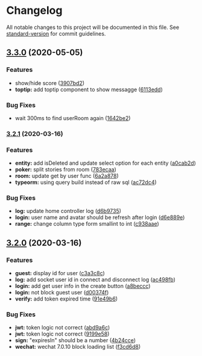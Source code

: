 # Changelog

All notable changes to this project will be documented in this file. See [standard-version](https://github.com/conventional-changelog/standard-version) for commit guidelines.

## [3.3.0](https://github.com/yociduo/scrum-planning-poker/compare/v3.2.1...v3.3.0) (2020-05-05)


### Features

* show/hide score ([3907bd2](https://github.com/yociduo/scrum-planning-poker/commit/3907bd27c5ff0dc189f3c13979c10cbcb505cba9))
* **toptip:** add toptip component to show messagge ([6113edd](https://github.com/yociduo/scrum-planning-poker/commit/6113eddb72890f8b73082c0d7ee578f3c953fc5f))


### Bug Fixes

* wait 300ms to find userRoom again ([1642be2](https://github.com/yociduo/scrum-planning-poker/commit/1642be281a4dad89983ec53694949e3c6324f116))

### [3.2.1](https://github.com/yociduo/scrum-planning-poker/compare/v3.2.0...v3.2.1) (2020-03-16)


### Features

* **entity:** add isDeleted and update select option for each entity ([a0cab2d](https://github.com/yociduo/scrum-planning-poker/commit/a0cab2d638a0645b9f5469e728ebeeeb0d48164f))
* **poker:** split stories from room ([783ecaa](https://github.com/yociduo/scrum-planning-poker/commit/783ecaa2f9d2af148b0ca699a1fd2bda8aa69b0b))
* **room:** update get by user func ([6a2a878](https://github.com/yociduo/scrum-planning-poker/commit/6a2a87834709f3e300cfa6f2afd56054ff31fd85))
* **typeorm:** using query build instead of raw sql ([ac72dc4](https://github.com/yociduo/scrum-planning-poker/commit/ac72dc4323c47f2b95cefb7826193a39ecc42164))


### Bug Fixes

* **log:** update home controller log ([d6b9735](https://github.com/yociduo/scrum-planning-poker/commit/d6b973523b093248251e6193ca02ddc7451ea44d))
* **login:** user name and avatar should be refresh after login ([d6e889e](https://github.com/yociduo/scrum-planning-poker/commit/d6e889e72ec8d25c13f137f9f314e27789e031c1))
* **range:** change column type form smallint to int ([c938aae](https://github.com/yociduo/scrum-planning-poker/commit/c938aae260a2ae01ea86862abbd45ac6992ca23d))

## [3.2.0](https://github.com/yociduo/scrum-planning-poker/compare/v3.1.0...v3.2.0) (2020-03-16)


### Features

* **guest:** display id for user ([c3a3c8c](https://github.com/yociduo/scrum-planning-poker/commit/c3a3c8c67ca62023ba677d2cbf334cf03b803ccd))
* **log:** add socket user id in connect and disconnect log ([ac498fb](https://github.com/yociduo/scrum-planning-poker/commit/ac498fb2f73227bc174a6a2fb27061fc0dc73cea))
* **login:** add get user info in the create button ([a8beccc](https://github.com/yociduo/scrum-planning-poker/commit/a8beccc40a6149a0053f83a8d9cec27baa6cdccf))
* **login:** not block guest user ([d00374f](https://github.com/yociduo/scrum-planning-poker/commit/d00374f30e25c048af8cfba7c396536624a29f36))
* **verify:** add token expired time ([91e49b6](https://github.com/yociduo/scrum-planning-poker/commit/91e49b65d47471e5f5a627102e5be88de24a297d))


### Bug Fixes

* **jwt:** token logic not correct ([abd9a6c](https://github.com/yociduo/scrum-planning-poker/commit/abd9a6c8cc66763bcda5f80889cb0fe978cd8367))
* **jwt:** token logic not correct ([9199e58](https://github.com/yociduo/scrum-planning-poker/commit/9199e58185d781287407ada6a340c065833d8696))
* **sign:** "expiresIn" should be a number ([4b24cce](https://github.com/yociduo/scrum-planning-poker/commit/4b24cceb11db9dc9af4131f90243e8aa1840a291))
* **wechat:** wechat 7.0.10 block loading list ([f3cd6d8](https://github.com/yociduo/scrum-planning-poker/commit/f3cd6d8591c87e67d7733a1d4765cb76d5c0afa6))

